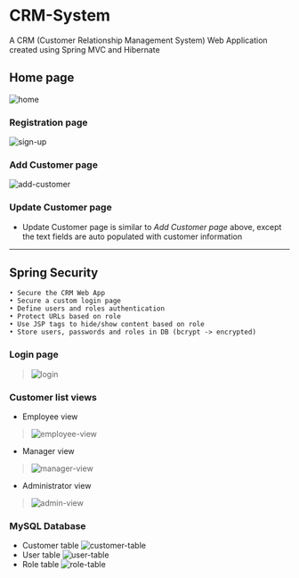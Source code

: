 # CRM-System
A CRM (Customer Relationship Management System) Web Application created using Spring MVC and Hibernate

## Home page
![home](https://user-images.githubusercontent.com/39773496/51560291-2b0dff80-1e52-11e9-8bad-76b123e32947.JPG)

### Registration page
![sign-up](https://user-images.githubusercontent.com/39773496/51560602-f189c400-1e52-11e9-934f-422cf8a74a55.JPG)

### Add Customer page
![add-customer](https://user-images.githubusercontent.com/39773496/51560607-f2baf100-1e52-11e9-9777-fc0212c2bbcf.JPG)

### Update Customer page

+ Update Customer page is similar to *Add Customer page* above, except the text fields are auto populated with customer information

---
## Spring Security
	• Secure the CRM Web App
	• Secure a custom login page
	• Define users and roles authentication 
	• Protect URLs based on role
	• Use JSP tags to hide/show content based on role
	• Store users, passwords and roles in DB (bcrypt -> encrypted)
  
### Login page
> ![login](https://user-images.githubusercontent.com/39773496/51560349-4b3dbe80-1e52-11e9-8026-da5420d9ee0b.JPG)


### Customer list views
+ Employee view
> ![employee-view](https://user-images.githubusercontent.com/39773496/51560538-be473500-1e52-11e9-96a6-be6095cd7c5b.JPG)


+ Manager view
> ![manager-view](https://user-images.githubusercontent.com/39773496/51560546-c2735280-1e52-11e9-873d-712839fc7090.JPG)

+ Administrator view
> ![admin-view](https://user-images.githubusercontent.com/39773496/51560553-c43d1600-1e52-11e9-9e99-95ce2c9147cf.JPG)





### MySQL Database
+ Customer table
![customer-table](https://user-images.githubusercontent.com/39773496/51560769-7c6abe80-1e53-11e9-9d5b-6bf8928c8cb5.JPG)
+ User table
![user-table](https://user-images.githubusercontent.com/39773496/51560836-a91ed600-1e53-11e9-8eba-1b9d2338bec5.JPG)
+ Role table
![role-table](https://user-images.githubusercontent.com/39773496/51560837-a9b76c80-1e53-11e9-983b-53b1735fe196.JPG)

